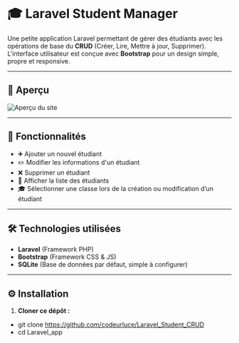 # 🎓 Laravel Student Manager

Une petite application Laravel permettant de gérer des étudiants avec les opérations de base du **CRUD** (Créer, Lire, Mettre à jour, Supprimer).  
L'interface utilisateur est conçue avec **Bootstrap** pour un design simple, propre et responsive.

---
## 📸 Aperçu

![Aperçu du site]('student_crud.png') 

---

## 🚀 Fonctionnalités

- ➕ Ajouter un nouvel étudiant  
- ✏️ Modifier les informations d'un étudiant  
- ❌ Supprimer un étudiant  
- 📄 Afficher la liste des étudiants  
- 🎓 Sélectionner une classe lors de la création ou modification d’un étudiant  

---

## 🛠️ Technologies utilisées

- **Laravel** (Framework PHP)
- **Bootstrap** (Framework CSS & JS)
- **SQLite** (Base de données par défaut, simple à configurer)

---

## ⚙️ Installation

1. **Cloner ce dépôt :**
- git clone https://github.com/codeurluce/Laravel_Student_CRUD
- cd Laravel_app
